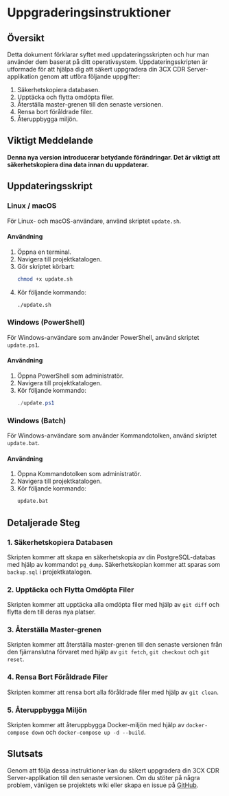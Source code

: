 # Uppgraderingsinstruktioner

## Översikt

Detta dokument förklarar syftet med uppdateringsskripten och hur man använder dem baserat på ditt operativsystem. Uppdateringsskripten är utformade för att hjälpa dig att säkert uppgradera din 3CX CDR Server-applikation genom att utföra följande uppgifter:

1. Säkerhetskopiera databasen.
2. Upptäcka och flytta omdöpta filer.
3. Återställa master-grenen till den senaste versionen.
4. Rensa bort föråldrade filer.
5. Återuppbygga miljön.

## Viktigt Meddelande

**Denna nya version introducerar betydande förändringar. Det är viktigt att säkerhetskopiera dina data innan du uppdaterar.**

## Uppdateringsskript

### Linux / macOS

För Linux- och macOS-användare, använd skriptet `update.sh`.

#### Användning

1. Öppna en terminal.
2. Navigera till projektkatalogen.
3. Gör skriptet körbart:
    ```sh
    chmod +x update.sh
    ```
4. Kör följande kommando:
    ```sh
    ./update.sh
    ```

### Windows (PowerShell)

För Windows-användare som använder PowerShell, använd skriptet `update.ps1`.

#### Användning

1. Öppna PowerShell som administratör.
2. Navigera till projektkatalogen.
3. Kör följande kommando:
    ```powershell
    ./update.ps1
    ```

### Windows (Batch)

För Windows-användare som använder Kommandotolken, använd skriptet `update.bat`.

#### Användning

1. Öppna Kommandotolken som administratör.
2. Navigera till projektkatalogen.
3. Kör följande kommando:
    ```bat
    update.bat
    ```

## Detaljerade Steg

### 1. Säkerhetskopiera Databasen

Skripten kommer att skapa en säkerhetskopia av din PostgreSQL-databas med hjälp av kommandot `pg_dump`. Säkerhetskopian kommer att sparas som `backup.sql` i projektkatalogen.

### 2. Upptäcka och Flytta Omdöpta Filer

Skripten kommer att upptäcka alla omdöpta filer med hjälp av `git diff` och flytta dem till deras nya platser.

### 3. Återställa Master-grenen

Skripten kommer att återställa master-grenen till den senaste versionen från den fjärranslutna förvaret med hjälp av `git fetch`, `git checkout` och `git reset`.

### 4. Rensa Bort Föråldrade Filer

Skripten kommer att rensa bort alla föråldrade filer med hjälp av `git clean`.

### 5. Återuppbygga Miljön

Skripten kommer att återuppbygga Docker-miljön med hjälp av `docker-compose down` och `docker-compose up -d --build`.

## Slutsats

Genom att följa dessa instruktioner kan du säkert uppgradera din 3CX CDR Server-applikation till den senaste versionen. Om du stöter på några problem, vänligen se projektets wiki eller skapa en issue på [GitHub](https://github.com/dorel14/3CX-Cdr-Tcp-Server/issues).
